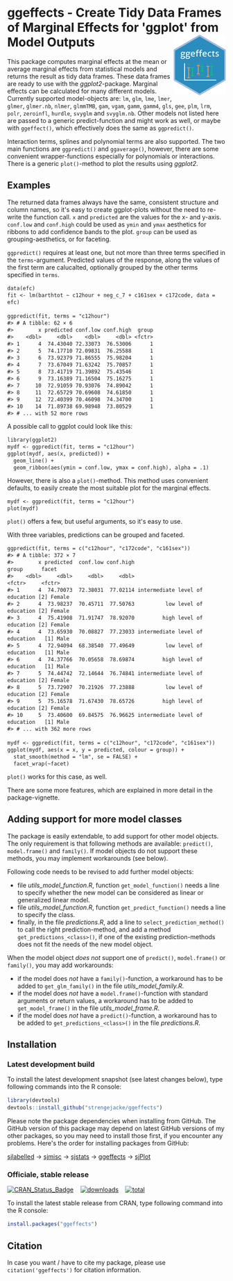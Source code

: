# ggeffects - Create Tidy Data Frames of Marginal Effects for 'ggplot' from Model Outputs <img src="man/figures/logo.png" align="right" />

This package computes marginal effects at the mean or average marginal effects from statistical models and returns the result as tidy data frames. These data frames are ready to use with the _ggplot2_-package. Marginal effects can be calculated for many different models. Currently supported model-objects are: `lm`, `glm`, `lme`, `lmer`, `glmer`, `glmer.nb`, `nlmer`, `glmmTMB`, `gam`, `vgam`, `gamm`, `gamm4`, `gls`, `gee`, `plm`, `lrm`, `polr`, `zeroinfl`, `hurdle`, `svyglm` and `svyglm.nb`. Other models not listed here are passed to a generic predict-function and might work as well, or maybe with `ggeffect()`, which effectively does the same as `ggpredict()`.

Interaction terms, splines and polynomial terms are also supported. The two main functions are `ggpredict()` and `ggaverage()`, however, there are some convenient wrapper-functions especially for polynomials or interactions. There is a generic `plot()`-method to plot the results using _ggplot2_.

## Examples

The returned data frames always have the same, consistent structure and column names, so it's easy to create ggplot-plots without the need to re-write the function call. `x` and `predicted` are the values for the x- and y-axis. `conf.low` and `conf.high` could be used as `ymin` and `ymax` aesthetics for ribbons to add confidence bands to the plot. `group` can be used as grouping-aesthetics, or for faceting.

`ggpredict()` requires at least one, but not more than three terms specified in the `terms`-argument. Predicted values of the response, along the values of the first term are calucalted, optionally grouped by the other terms specified in `terms`.

```
data(efc)
fit <- lm(barthtot ~ c12hour + neg_c_7 + c161sex + c172code, data = efc)

ggpredict(fit, terms = "c12hour")
#> # A tibble: 62 × 6
#>        x predicted conf.low conf.high  group
#>    <dbl>     <dbl>    <dbl>     <dbl> <fctr>
#> 1      4  74.43040 72.33073  76.53006      1
#> 2      5  74.17710 72.09831  76.25588      1
#> 3      6  73.92379 71.86555  75.98204      1
#> 4      7  73.67049 71.63242  75.70857      1
#> 5      8  73.41719 71.39892  75.43546      1
#> 6      9  73.16389 71.16504  75.16275      1
#> 7     10  72.91059 70.93076  74.89042      1
#> 8     11  72.65729 70.69608  74.61850      1
#> 9     12  72.40399 70.46098  74.34700      1
#> 10    14  71.89738 69.98948  73.80529      1
#> # ... with 52 more rows
```

A possible call to ggplot could look like this:

```
library(ggplot2)
mydf <- ggpredict(fit, terms = "c12hour")
ggplot(mydf, aes(x, predicted)) +
  geom_line() +
  geom_ribbon(aes(ymin = conf.low, ymax = conf.high), alpha = .1)
```

However, there is also a `plot()`-method. This method uses convenient defaults, to easily create the most suitable plot for the marginal effects.

```
mydf <- ggpredict(fit, terms = "c12hour")
plot(mydf)
```

`plot()` offers a few, but useful arguments, so it's easy to use.

With three variables, predictions can be grouped and faceted.

```
ggpredict(fit, terms = c("c12hour", "c172code", "c161sex"))
#> # A tibble: 372 × 7
#>        x predicted  conf.low conf.high                           group      facet
#>    <dbl>     <dbl>     <dbl>     <dbl>                          <fctr>     <fctr>
#> 1      4  74.70073  72.38031  77.02114 intermediate level of education [2] Female
#> 2      4  73.98237  70.45711  77.50763          low level of education [2] Female
#> 3      4  75.41908  71.91747  78.92070         high level of education [2] Female
#> 4      4  73.65930  70.08827  77.23033 intermediate level of education   [1] Male
#> 5      4  72.94094  68.38540  77.49649          low level of education   [1] Male
#> 6      4  74.37766  70.05658  78.69874         high level of education   [1] Male
#> 7      5  74.44742  72.14644  76.74841 intermediate level of education [2] Female
#> 8      5  73.72907  70.21926  77.23888          low level of education [2] Female
#> 9      5  75.16578  71.67430  78.65726         high level of education [2] Female
#> 10     5  73.40600  69.84575  76.96625 intermediate level of education   [1] Male
#> # ... with 362 more rows

mydf <- ggpredict(fit, terms = c("c12hour", "c172code", "c161sex"))
ggplot(mydf, aes(x = x, y = predicted, colour = group)) +
  stat_smooth(method = "lm", se = FALSE) +
  facet_wrap(~facet)
```

`plot()` works for this case, as well.

There are some more features, which are explained in more detail in the package-vignette.

## Adding support for more model classes

The package is easily extendable, to add support for other model objects. The only requirement is that following methods are available: `predict()`, `model.frame()` and `family()`. If model objects do not support these methods, you may implement workarounds (see below).

Following code needs to be revised to add further model objects:

* file *utils_model_function.R*, function `get_model_function()` needs a line to specify whether the new model can be considered as linear or generalized linear model.
* file *utils_model_function.R*, function `get_predict_function()` needs a line to specify the class.
* finally, in the file *predictions.R*, add a line to `select_prediction_method()` to call the right prediction-method, and add a method `get_predictions_<class>()`, if one of the existing prediction-methods does not fit the needs of the new model object.

When the model object _does not_ support one of `predict()`, `model.frame()` or `family()`, you may add workarounds:

* if the model does _not_ have a `family()`-function, a workaround has to be added to `get_glm_family()` in the file *utils_model_family.R*.
* if the model does _not_ have a `model.frame()`-function with standard arguments or return values, a workaround has to be added to `get_model_frame()` in the file *utils_model_frame.R*.
* if the model does _not_ have a `predict()`-function, a workaround has to be added to `get_predictions_<class>()` in the file *predictions.R*.

## Installation

### Latest development build

To install the latest development snapshot (see latest changes below), type following commands into the R console:

```r
library(devtools)
devtools::install_github("strengejacke/ggeffects")
```

Please note the package dependencies when installing from GitHub. The GitHub version of this package may depend on latest GitHub versions of my other packages, so you may need to install those first, if you encounter any problems. Here's the order for installing packages from GitHub:

[sjlabelled](https://github.com/strengejacke/sjlabelled) &rarr; [sjmisc](https://github.com/strengejacke/sjmisc) &rarr; [sjstats](https://github.com/strengejacke/sjstats) &rarr; [ggeffects](https://github.com/strengejacke/ggeffects) &rarr; [sjPlot](https://github.com/strengejacke/sjPlot)


### Officiale, stable release

[![CRAN_Status_Badge](http://www.r-pkg.org/badges/version/ggeffects)](https://cran.r-project.org/package=ggeffects)
&#160;&#160;
[![downloads](http://cranlogs.r-pkg.org/badges/ggeffects)](http://cranlogs.r-pkg.org/)
&#160;&#160;
[![total](http://cranlogs.r-pkg.org/badges/grand-total/ggeffects)](http://cranlogs.r-pkg.org/)

To install the latest stable release from CRAN, type following command into the R console:

```r
install.packages("ggeffects")
```

## Citation

In case you want / have to cite my package, please use `citation('ggeffects')` for citation information. 
